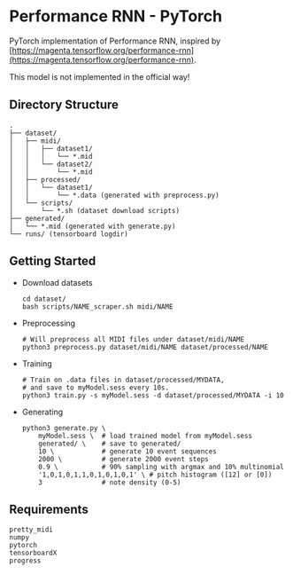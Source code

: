# Performance RNN - PyTorch

PyTorch implementation of Performance RNN, inspired by
[https://magenta.tensorflow.org/performance-rnn](https://magenta.tensorflow.org/performance-rnn).

This model is not implemented in the official way!


## Directory Structure

```
.
├── dataset/
│   ├── midi/
│   │   ├── dataset1/
│   │   │   └── *.mid
│   │   └── dataset2/
│   │       └── *.mid
│   ├── processed/
│   │   └── dataset1/
│   │       └── *.data (generated with preprocess.py)
│   └── scripts/
│       └── *.sh (dataset download scripts)
├── generated/
│   └── *.mid (generated with generate.py)
└── runs/ (tensorboard logdir)
```


## Getting Started

- Download datasets
    ```
    cd dataset/
    bash scripts/NAME_scraper.sh midi/NAME
    ```

- Preprocessing
    ```shell
    # Will preprocess all MIDI files under dataset/midi/NAME
    python3 preprocess.py dataset/midi/NAME dataset/processed/NAME
    ```

- Training
    ```shell
    # Train on .data files in dataset/processed/MYDATA,
    # and save to myModel.sess every 10s.
    python3 train.py -s myModel.sess -d dataset/processed/MYDATA -i 10
    ```

- Generating
    ```shell
    python3 generate.py \
        myModel.sess \  # load trained model from myModel.sess
        generated/ \    # save to generated/
        10 \            # generate 10 event sequences
        2000 \          # generate 2000 event steps
        0.9 \           # 90% sampling with argmax and 10% multinomial
        '1,0,1,0,1,1,0,1,0,1,0,1' \ # pitch histogram ([12] or [0])
        3               # note density (0-5)
    ```

## Requirements

```
pretty_midi
numpy
pytorch
tensorboardX
progress
```
